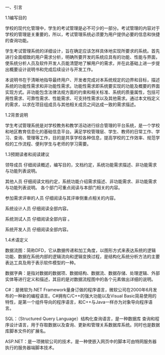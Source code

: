 一、引言

1.1编写目的

   学校的现代化管理中，学生的考试管理是必不可少的一部分。考试管理的内容对于学校的管理是关重要的，所以，考试管理系统必须要为用户提供必要的信息和快捷的查询功能。     
   
   学生考试管理系统的详细设计，旨在确定应该怎样具体地实现所要求的系统。首先进行全面细致的用户需求分析，明确所要开发的系统应具有的功能、性能与界面，使系统分析人员及软件开发人员能清楚地了解用户的需求，并在此基础上进一步提出概要设计说明书和完成后续设计与开发工作。
   
   本说明书在于清晰地指导最终用户、开发者完成对本系统规定的边界和目标，描述系统的功能性需求和非功能性需求。功能性需求即系统要实现的功能及概要的界面实现方式。非功能包含法律法规方面的约束和相关标准、系统的质量属性，包括可用性需求、可靠性需求、性能需求、可支持性需求以及其他需求。通过本文档定义的需求，以求在项目组成员与其他相关成员之间达成一致的需求描述。

1.2背景说明

   学生考试管理系统是对学校教务和教学活动进行综合管理的平台系统，是一个学校和地区教育信息化的基础信息平台。满足学校管理层、学生、教师的日常工作、学习、查询、管理等工作，目的是共享学校各种信息，提高学校的工作效率、规范学校的工作流程、便利学生与老师的学习需要。

1.3预期读者和阅读建议

领导成员	                仔细阅读概述，编写目的，文档约定，系统功能需求描述、非功能需求与功能列表说明。

其他人员	                仔细阅读文档约定，系统功能介绍需求描述、非功能需求、非功能需求与功能列表说明。 各个部门可重点阅读与本部门相关的内容。
 
参加需求评审的人员	       仔细阅读与其评审侧重点相关的内容。

系统设计人员	            仔细阅读全部内容。

系统测试人员	            仔细阅读全部内容 。
 
系统开发人员	            仔细阅读全部内容。

1.4术语定义

数据流图：简称DFD，它从数据传递和加工角度，以图形方式来表达系统的逻辑功能、数据在系统内部的逻辑流向和逻辑变换过程，是结构化系统分析方法的主要表达工具及用于表示软件模型的一种。

数据字典：是指对数据的数据项、数据结构、数据流、数据存储、处理逻辑、外部实体等进行定义和描述，其目的是对数据流程图中的各个元素做出详细的说明。

C#：是微软为.NET Framework量身订做的程序语言，微软公司在2000年6月发布的一种新的编程语言。C#拥有C/C++的强大功能以及Visual Basic简易使用的特性，是第一个组件导向的程序语言，和C++与Java一样亦为对象导向程序语言。

SQL：（Structured Query Language）结构化查询语言，是一种数据库  查询和程序设计语言，用于存取数据以及查询、更新和管理关系数据库系统。同时也是数据库脚本文件的扩展名。

ASP.NET：是一项微软公司的技术，是一种使嵌入网页中的脚本可由特网服务器执行的服务器端脚本技术。
